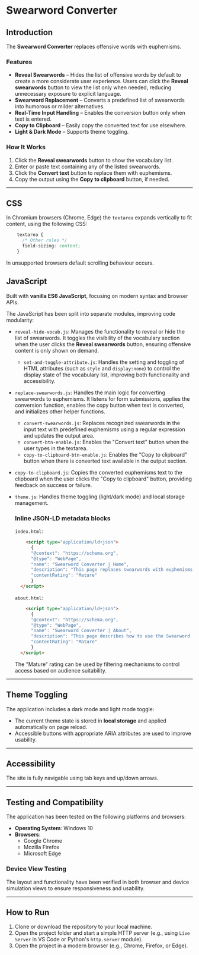 # Swearword Converter

## Introduction

The **Swearword Converter** replaces offensive words with euphemisms.

### Features

- **Reveal Swearwords** – Hides the list of offensive words by default to create a more considerate user experience. Users can click the **Reveal swearwords** button to view the list only when needed, reducing unnecessary exposure to explicit language.
- **Swearword Replacement** – Converts a predefined list of swearwords into humorous or milder alternatives.
- **Real-Time Input Handling** – Enables the conversion button only when text is entered.
- **Copy to Clipboard** – Easily copy the converted text for use elsewhere.
- **Light & Dark Mode** – Supports theme toggling.

### How It Works

1. Click the **Reveal swearwords** button to show the vocabulary list.
2. Enter or paste text containing any of the listed swearwords.
3. Click the **Convert text** button to replace them with euphemisms.
4. Copy the output using the **Copy to clipboard** button, if needed.

---

## CSS

In Chromium browsers (Chrome, Edge) the `textarea` expands vertically to fit content, using the following CSS:

```CSS
    textarea {
      /* Other rules */
      field-sizing: content;
    }
```

In unsupported browsers default scrolling behaviour occurs.

## JavaScript

Built with **vanilla ES6 JavaScript**, focusing on modern syntax and browser APIs.

The JavaScript has been split into separate modules, improving code modularity:

- `reveal-hide-vocab.js`: Manages the functionality to reveal or hide the list of swearwords. It toggles the visibility of the vocabulary section when the user clicks the **Reveal swearwords** button, ensuring offensive content is only shown on demand.
  - `set-and-toggle-attribute.js`: Handles the setting and toggling of HTML attributes (such as `style` and `display:none`) to control the display state of the vocabulary list, improving both functionality and accessibility.
- `replace-swearwords.js`: Handles the main logic for converting swearwords to euphemisms. It listens for form submissions, applies the conversion function, enables the copy button when text is converted, and initializes other helper functions.
  - `convert-swearwords.js`: Replaces recognized swearwords in the input text with predefined euphemisms using a regular expression and updates the output area.
  - `convert-btn-enable.js`: Enables the "Convert text" button when the user types in the textarea.
  - `copy-to-clipboard-btn-enable.js`: Enables the "Copy to clipboard" button when there is converted text available in the output section.
- `copy-to-clipboard.js`: Copies the converted euphemisms text to the clipboard when the user clicks the "Copy to clipboard" button, providing feedback on success or failure.

- `theme.js`: Handles theme toggling (light/dark mode) and local storage management.

  ### Inline JSON-LD metadata blocks

  `index.html`:

  ```HTML
      <script type="application/ld+json">
        {
        "@context": "https://schema.org",
        "@type": "WebPage",
        "name": "Swearword Converter | Home",
        "description": "This page replaces swearwords with euphemisms.",
        "contentRating": "Mature"
        }
    </script>
  ```

  `about.html`:

  ```HTML
      <script type="application/ld+json">
        {
        "@context": "https://schema.org",
        "@type": "WebPage",
        "name": "Swearword Converter | About",
        "description": "This page describes how to use the Swearword Converter.",
        "contentRating": "Mature"
        }
    </script>
  ```

  The "Mature" rating can be used by filtering mechanisms to control access based on audience suitability.

---

## Theme Toggling

The application includes a dark mode and light mode toggle:

- The current theme state is stored in **local storage** and applied automatically on page reload.
- Accessible buttons with appropriate ARIA attributes are used to improve usability.

---

## Accessibility

The site is fully navigable using tab keys and up/down arrows.

---

## Testing and Compatibility

The application has been tested on the following platforms and browsers:

- **Operating System**: Windows 10
- **Browsers**:
  - Google Chrome
  - Mozilla Firefox
  - Microsoft Edge

### Device View Testing

The layout and functionality have been verified in both browser and device simulation views to ensure responsiveness and usability.

---

## How to Run

1. Clone or download the repository to your local machine.
2. Open the project folder and start a simple HTTP server (e.g., using `Live Server` in VS Code or Python's `http.server` module).
3. Open the project in a modern browser (e.g., Chrome, Firefox, or Edge).

